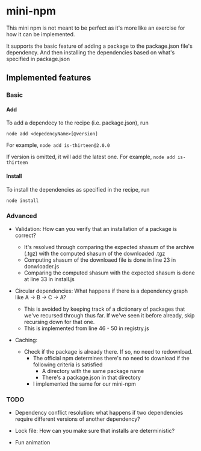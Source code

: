# mini-npm
This mini npm is not meant to be perfect as it's more like an exercise for how it can be implemented.

It supports the basic feature of adding a package to the package.json file's dependency. And then installing the dependencies
based on what's specified in package.json

## Implemented features
### Basic
#### Add
To add a dependecy to the recipe (i.e. package.json), run
```
node add <depedencyName>[@version]
```
For example, `node add is-thirteen@2.0.0`

If version is omitted, it will add the latest one. For example, `node add is-thirteen`

#### Install
To install the dependencies as specified in the recipe, run
```
node install
```

### Advanced
* Validation: How can you verify that an installation of a package is correct?
  * It's resolved through comparing the expected shasum of the archive (.tgz) with the computed shasum of the downloaded .tgz
  * Computing shasum of the downloaed file is done in line 23 in donwloader.js
  * Comparing the computed shasum with the expected shasum is done at line 33 in install.js

* Circular dependencies: What happens if there is a dependency graph like A → B → C → A?
  * This is avoided by keeping track of a dictionary of packages that we've recursed through thus far. If we've seen it before already,
  skip recursing down for that one.
  * This is implemented from line 46 - 50 in registry.js
* Caching:
  * Check if the package is already there. If so, no need to redownload.
    * The official npm determines there's no need to download if the following criteria is satisfied
      * A directory with the same package name
      * There's a package.json in that directory
    * I implemented the same for our mini-npm

### TODO
* Dependency conflict resolution: what happens if two dependencies require different versions of another dependency?

* Lock file: How can you make sure that installs are deterministic?

* Fun animation
